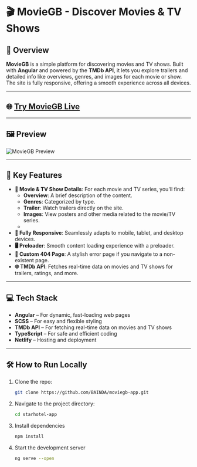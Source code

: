 # 🎬 MovieGB - Discover Movies & TV Shows

## 📖 Overview

**MovieGB** is a simple platform for discovering movies and TV shows. Built with **Angular** and powered by the **TMDb API**, it lets you explore trailers and detailed info like overviews, genres, and images for each movie or show. The site is fully responsive, offering a smooth experience across all devices.

---

## 🌐 [Try MovieGB Live](https://moviegb.netlify.app/)

---

## 🖼️ Preview

![MovieGB Preview](https://github.com/user-attachments/assets/c4121388-5f6c-40ae-9524-6b7d0d48cf05)

---

## 🚀 Key Features

- **🎥 Movie & TV Show Details**: For each movie and TV series, you'll find:
  - **Overview**: A brief description of the content.
  - **Genres**: Categorized by type.
  - **Trailer**: Watch trailers directly on the site.
  - **Images**: View posters and other media related to the movie/TV series.
  -
- **📱 Fully Responsive**: Seamlessly adapts to mobile, tablet, and desktop devices.
- **🖥️ Preloader**: Smooth content loading experience with a preloader.
- **🚫 Custom 404 Page**: A stylish error page if you navigate to a non-existent page.
- **🌐 TMDb API**: Fetches real-time data on movies and TV shows for trailers, ratings, and more.

---

## 💻 Tech Stack

- **Angular** – For dynamic, fast-loading web pages
- **SCSS** – For easy and flexible styling
- **TMDb API** – For fetching real-time data on movies and TV shows
- **TypeScript** – For safe and efficient coding
- **Netlify** – Hosting and deployment

---

## 🛠️ How to Run Locally

1. Clone the repo:

   ```bash
   git clone https://github.com/BAINDA/moviegb-app.git

   ```

2. Navigate to the project directory:

   ```bash
   cd starhotel-app

   ```

3. Install dependencies

   ```bash
   npm install

   ```

4. Start the development server

   ```bash
   ng serve --open
   ```
